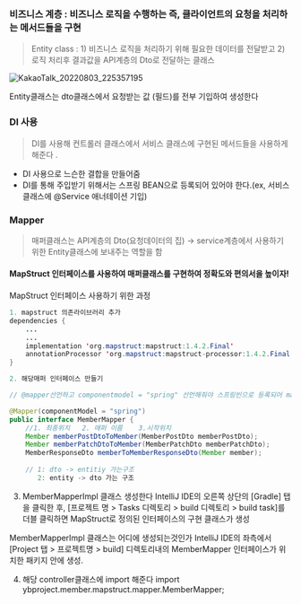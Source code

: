 ### 비즈니스 계층 : 비즈니스 로직을 수행하는 즉, 클라이언트의 요청을 처리하는 메서드들을 구현

> Entity class : 1) 비즈니스 로직을 처리하기 위해 필요한 데이터를 전달받고  2) 로직 처리후 결과값을 API계층의 Dto로 전달하는 클래스

![KakaoTalk_20220803_225357195](https://user-images.githubusercontent.com/99226598/182625757-d349d27a-4d58-4302-8e41-b13225aa3adf.jpg)


Entity클래스는 dto클래스에서 요청받는 값 (필드)를 전부 기입하여 생성한다

### DI 사용

> DI를 사용해 컨트롤러 클래스에서 서비스 클래스에 구현된 메서드들을 사용하게 해준다 .
- DI 사용으로 느슨한 결합을 만들어줌 
- DI를 통해 주입받기 위해서는 스프링 BEAN으로 등록되어 있어야 한다.(ex, 서비스 클래스에 @Service 애너테이션 기입)


### Mapper 

> 매퍼클래스는 API계층의 Dto(요청데이터의 집) -> service계층에서 사용하기 위한 Entity클래스에 보내주는 역할을 함 

#### MapStruct 인터페이스를 사용하여 매퍼클래스를 구현하여 정확도와 편의서을 높이자! 

MapStruct 인터페이스 사용하기 위한 과정

```java 
1. mapstruct 의존라이브러리 추가
dependencies {
	...
	...
	implementation 'org.mapstruct:mapstruct:1.4.2.Final'
	annotationProcessor 'org.mapstruct:mapstruct-processor:1.4.2.Final'
}

2. 해당매퍼 인터페이스 만들기

// @mapper선언하고 componentmodel = "spring" 선언해줘야 스프링빈으로 등록되어 mapstruct사용가능  

@Mapper(componentModel = "spring")
public interface MemberMapper {
    //1. 최종위치   2. 매퍼 이름    3.시작위치
    Member memberPostDtoToMember(MemberPostDto memberPostDto);
    Member memberPatchDtoToMember(MemberPatchDto memberPatchDto);
    MemberResponseDto memberToMemberResponseDto(Member member);
    
    // 1: dto -> entitiy 가는구조 
       2: entity -> dto 가는 구조 

```

3. MemberMapperImpl 클래스 생성한다 
IntelliJ IDE의 오른쪽 상단의 [Gradle] 탭을 클릭한 후, 
[프로젝트 명 > Tasks 디렉토리 > build 디렉토리 > build task]를 더블 클릭하면 MapStruct로 정의된 인터페이스의 구현 클래스가 생성

MemberMapperImpl 클래스는 어디에 생성되는것인가
IntelliJ IDE의 좌측에서 [Project 탭 > 프로젝트명 > build] 디렉토리내의 MemberMapper 인터페이스가 위치한 패키지 안에 생성.

4. 해당 controller클래스에 import 해준다 import ybproject.member.mapstruct.mapper.MemberMapper;



